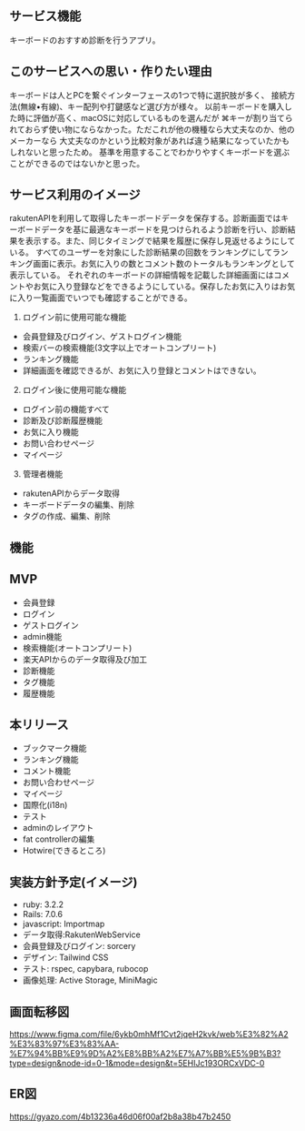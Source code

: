 ## サービス機能
キーボードのおすすめ診断を行うアプリ。

## このサービスへの思い・作りたい理由
キーボードは人とPCを繋ぐインターフェースの1つで特に選択肢が多く、
接続方法(無線•有線)、キー配列や打鍵感など選び方が様々。
以前キーボードを購入した時に評価が高く、macOSに対応しているものを選んだが
⌘キーが割り当てられておらず使い物にならなかった。ただこれが他の機種なら大丈夫なのか、他のメーカーなら
大丈夫なのかという比較対象があれば違う結果になっていたかもしれないと思ったため。
基準を用意することでわかりやすくキーボードを選ぶことができるのではないかと思った。

## サービス利用のイメージ
rakutenAPIを利用して取得したキーボードデータを保存する。診断画面ではキーボードデータを基に最適なキーボードを見つけられるよう診断を行い、診断結果を表示する。また、同じタイミングで結果を履歴に保存し見返せるようにしている。
すべてのユーザーを対象にした診断結果の回数をランキングにしてランキング画面に表示。お気に入りの数とコメント数のトータルもランキングとして表示している。
それぞれのキーボードの詳細情報を記載した詳細画面にはコメントやお気に入り登録などをできるようにしている。保存したお気に入りはお気に入り一覧画面でいつでも確認することができる。
1. ログイン前に使用可能な機能
 - 会員登録及びログイン、ゲストログイン機能
 - 検索バーの検索機能(3文字以上でオートコンプリート)
 - ランキング機能
 - 詳細画面を確認できるが、お気に入り登録とコメントはできない。
2. ログイン後に使用可能な機能
 - ログイン前の機能すべて
 - 診断及び診断履歴機能
 - お気に入り機能
 - お問い合わせページ
 - マイページ
3. 管理者機能
 - rakutenAPIからデータ取得
 - キーボードデータの編集、削除
 - タグの作成、編集、削除

## 機能
## MVP
- 会員登録
- ログイン
- ゲストログイン
- admin機能
- 検索機能(オートコンプリート)
- 楽天APIからのデータ取得及び加工
- 診断機能
- タグ機能
- 履歴機能

## 本リリース
- ブックマーク機能
- ランキング機能
- コメント機能
- お問い合わせページ
- マイページ
- 国際化(i18n)
- テスト
- adminのレイアウト
- fat controllerの編集
- Hotwire(できるところ)

## 実装方針予定(イメージ)
- ruby: 3.2.2
- Rails: 7.0.6
- javascript: Importmap
- データ取得:RakutenWebService
- 会員登録及びログイン: sorcery
- デザイン: Tailwind CSS
- テスト: rspec, capybara, rubocop
- 画像処理: Active Storage, MiniMagic

## 画面転移図
https://www.figma.com/file/6ykb0mhMf1Cvt2jqeH2kvk/web%E3%82%A2%E3%83%97%E3%83%AA-%E7%94%BB%E9%9D%A2%E8%BB%A2%E7%A7%BB%E5%9B%B3?type=design&node-id=0-1&mode=design&t=5EHIJc193ORCxVDC-0

## ER図
https://gyazo.com/4b13236a46d06f00af2b8a38b47b2450

